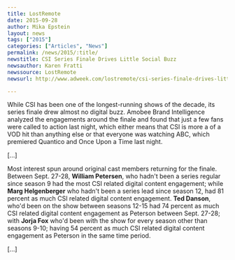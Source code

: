 ```yaml
---
title: LostRemote
date: 2015-09-28
author: Mika Epstein
layout: news
tags: ["2015"]
categories: ["Articles", "News"]
permalink: /news/2015/:title/
newstitle: CSI Series Finale Drives Little Social Buzz  
newsauthor: Karen Fratti  
newssource: LostRemote  
newsurl: http://www.adweek.com/lostremote/csi-series-finale-drives-little-social-buzz/54032  

---
```


While CSI has been one of the longest-running shows of the decade, its series finale drew almost no digital buzz. Amobee Brand Intelligence analyzed the engagements around the finale and found that just a few fans were called to action last night, which either means that CSI is more a of a VOD hit than anything else or that everyone was watching ABC, which premiered Quantico and Once Upon a Time last night.

[...]

Most interest spun around original cast members returning for the finale. Between Sept. 27-28, **William Petersen**, who hadn't been a series regular since season 9 had the most CSI related digital content engagement; while **Marg Helgenberger** who hadn't been a series lead since season 12, had 81 percent as much CSI related digital content engagement. **Ted Danson**, who'd been on the show between seasons 12-15 had 74 percent as much CSI related digital content engagement as Peterson between Sept. 27-28; with **Jorja Fox** who'd been with the show for every season other than seasons 9-10; having 54 percent as much CSI related digital content engagement as Peterson in the same time period.

[...]  
